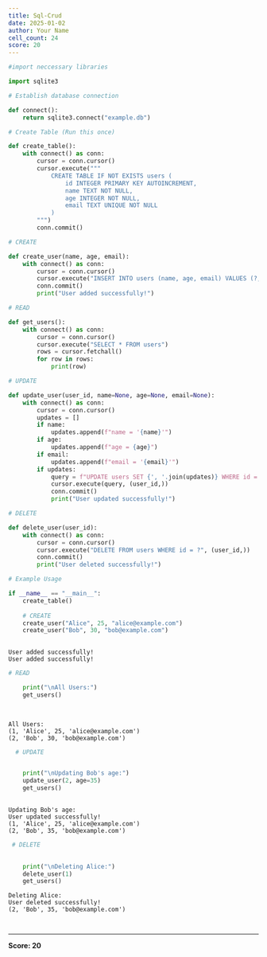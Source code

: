 ```yaml
---
title: Sql-Crud
date: 2025-01-02
author: Your Name
cell_count: 24
score: 20
---
```


```python
#import neccessary libraries
```


```python
import sqlite3
```


```python
# Establish database connection
```


```python
def connect():
    return sqlite3.connect("example.db")
```


```python
# Create Table (Run this once)
```


```python
def create_table():
    with connect() as conn:
        cursor = conn.cursor()
        cursor.execute("""
            CREATE TABLE IF NOT EXISTS users (
                id INTEGER PRIMARY KEY AUTOINCREMENT,
                name TEXT NOT NULL,
                age INTEGER NOT NULL,
                email TEXT UNIQUE NOT NULL
            )
        """)
        conn.commit()
```


```python
# CREATE
```


```python
def create_user(name, age, email):
    with connect() as conn:
        cursor = conn.cursor()
        cursor.execute("INSERT INTO users (name, age, email) VALUES (?, ?, ?)", (name, age, email))
        conn.commit()
        print("User added successfully!")
```


```python
# READ
```


```python
def get_users():
    with connect() as conn:
        cursor = conn.cursor()
        cursor.execute("SELECT * FROM users")
        rows = cursor.fetchall()
        for row in rows:
            print(row)
```


```python
# UPDATE
```


```python
def update_user(user_id, name=None, age=None, email=None):
    with connect() as conn:
        cursor = conn.cursor()
        updates = []
        if name:
            updates.append(f"name = '{name}'")
        if age:
            updates.append(f"age = {age}")
        if email:
            updates.append(f"email = '{email}'")
        if updates:
            query = f"UPDATE users SET {', '.join(updates)} WHERE id = ?"
            cursor.execute(query, (user_id,))
            conn.commit()
            print("User updated successfully!")
```


```python
# DELETE
```


```python
def delete_user(user_id):
    with connect() as conn:
        cursor = conn.cursor()
        cursor.execute("DELETE FROM users WHERE id = ?", (user_id,))
        conn.commit()
        print("User deleted successfully!")

```


```python
# Example Usage
```


```python
if __name__ == "__main__":
    create_table()
    
    # CREATE
    create_user("Alice", 25, "alice@example.com")
    create_user("Bob", 30, "bob@example.com")
    
```

    User added successfully!
    User added successfully!



```python
# READ
```


```python
    print("\nAll Users:")
    get_users()
    
  
```

    
    All Users:
    (1, 'Alice', 25, 'alice@example.com')
    (2, 'Bob', 30, 'bob@example.com')



```python
  # UPDATE
```


```python

    print("\nUpdating Bob's age:")
    update_user(2, age=35)
    get_users()
    

```

    
    Updating Bob's age:
    User updated successfully!
    (1, 'Alice', 25, 'alice@example.com')
    (2, 'Bob', 35, 'bob@example.com')



```python
 # DELETE
```


```python
   
    print("\nDeleting Alice:")
    delete_user(1)
    get_users()
```

    
    Deleting Alice:
    User deleted successfully!
    (2, 'Bob', 35, 'bob@example.com')



```python

```


```python

```


---
**Score: 20**
